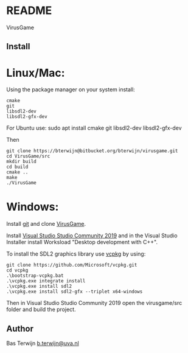 # README #
VirusGame

## Install

# Linux/Mac:

Using the package manager on your system install:

    cmake
    git
    libsdl2-dev
    libsdl2-gfx-dev

For Ubuntu use: sudo apt install cmake git libsdl2-dev libsdl2-gfx-dev

Then 

    git clone https://bterwijn@bitbucket.org/bterwijn/virusgame.git
    cd VirusGame/src
    mkdir build
    cd build
    cmake ..
    make
    ./VirusGame

# Windows:

Install [git](https://git-scm.com/download/win) and clone
[VirusGame](https://bitbucket.org/bterwijn/virusgame/src/master).

Install [Visual Studio Studio Community
2019](https://visualstudio.microsoft.com/) and in the Visual Studio
Installer install Worksload "Desktop development with C++".

To install the SDL2 graphics library use
[vcpkg](https://github.com/Microsoft/vcpkg) by using:

    git clone https://github.com/Microsoft/vcpkg.git
    cd vcpkg
    .\bootstrap-vcpkg.bat
    .\vcpkg.exe integrate install
    .\vcpkg.exe install sdl2
    .\vcpkg.exe install sdl2-gfx --triplet x64-windows

Then in Visual Studio Studio Community 2019 open the virusgame/src
folder and build the project.


## Author
Bas Terwijn <b.terwijn@uva.nl>
